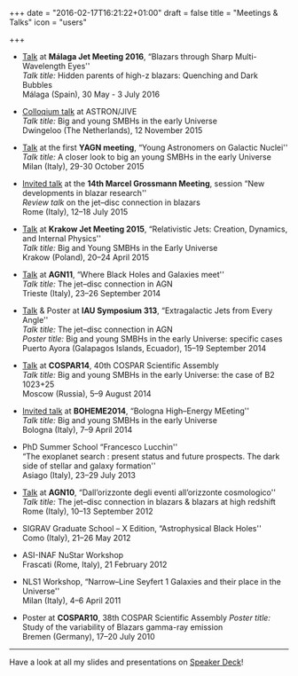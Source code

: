 +++
date = "2016-02-17T16:21:22+01:00"
draft = false
title = "Meetings & Talks"
icon = "users"

+++

- [Talk](https://speakerdeck.com/tulliasbarrato/hidden-parents-of-high-z-blazars-quenching-and-dark-bubbles) at **Málaga Jet Meeting 2016**, “Blazars through Sharp Multi-Wavelength Eyes''  
  *Talk title:* Hidden parents of high-z blazars: Quenching and Dark Bubbles  
  Málaga (Spain), 30 May - 3 July 2016

- [Colloqium talk](https://speakerdeck.com/tulliasbarrato/big-and-young-smbhs-in-the-early-universe) at ASTRON/JIVE  
  *Talk title:* Big and young SMBHs in the early Universe  
  Dwingeloo (The Netherlands), 12 November 2015

- [Talk](http://prezi.com/yjn9bthd-re_/?utm_campaign=share&utm_medium=copy&rc=ex0share) at the first **YAGN meeting**, “Young Astronomers on Galactic Nuclei''  
  *Talk title:* A closer look to big an young SMBHs in the early Universe  
  Milan (Italy), 29-30 October 2015

- [Invited talk](https://speakerdeck.com/tulliasbarrato/the-disk-jet-connection-in-blazars) at the **14th Marcel Grossmann Meeting**, session “New developments in blazar research''  
  *Review talk* on the jet–disc connection in blazars  
  Rome (Italy), 12–18 July 2015 

- [Talk](https://speakerdeck.com/tulliasbarrato/big-and-young-smbhs-in-the-early-universe-1) at **Krakow Jet Meeting 2015**, “Relativistic Jets: Creation, Dynamics, and Internal Physics''  
  *Talk title:* Big and Young SMBHs in the Early Universe  
  Krakow (Poland),  20–24 April 2015

- [Talk](https://speakerdeck.com/tulliasbarrato/the-jet-disk-connection-in-agn) at **AGN11**, “Where Black Holes and Galaxies meet''  
  *Talk title:* The jet–disc connection in AGN  
  Trieste (Italy), 23–26 September 2014

- [Talk](https://speakerdeck.com/tulliasbarrato/the-jet-disk-connection-in-agn-1) & Poster at **IAU Symposium 313**, “Extragalactic Jets from Every Angle''   
  *Talk title:* The jet–disc connection in AGN  
  *Poster title:* Big and young SMBHs in the early Universe: specific cases  
  Puerto Ayora (Galapagos Islands, Ecuador), 15–19 September 2014

- [Talk](https://speakerdeck.com/tulliasbarrato/big-and-young-smbhs-in-the-early-universe-the-case-of-b2-1023-plus-25) at **COSPAR14**, 40th COSPAR Scientific Assembly   
  *Talk title:* Big and young SMBHs in the early Universe: the case of B2 1023+25  
  Moscow (Russia), 5–9 August 2014

- [Invited talk](https://speakerdeck.com/tulliasbarrato/big-and-young-smbhs-in-the-early-universe-3) at **BOHEME2014**, “Bologna High–Energy MEeting''  
  *Talk title:* Big and young SMBHs in the early Universe  
  Bologna (Italy), 7–9 April 2014

- PhD Summer School “Francesco Lucchin''  
  “The exoplanet search : present status and future prospects. The dark side of stellar and galaxy formation''  
  Asiago (Italy), 23–29 July 2013 

- [Talk](https://speakerdeck.com/tulliasbarrato/the-jet-disc-connection-in-blazars-and-blazars-at-high-redshift) at **AGN10**, “Dall’orizzonte degli eventi all’orizzonte cosmologico''  
  *Talk title:* The jet–disc connection in blazars & blazars at high redshift  
  Rome (Italy), 10–13 September 2012 

- SIGRAV Graduate School – X Edition, “Astrophysical Black Holes''  
  Como (Italy), 21–26 May 2012

- ASI-INAF NuStar Workshop   
  Frascati (Rome, Italy), 21 February 2012

- NLS1 Workshop, “Narrow–Line Seyfert 1 Galaxies and their place in the Universe''  
  Milan (Italy), 4–6 April 2011 

- Poster at **COSPAR10**, 38th COSPAR Scientific Assembly 
  *Poster title:* Study of the variability of Blazars gamma-ray emission  
  Bremen (Germany), 17–20 July 2010

----

Have a look at all my slides and presentations on [Speaker Deck](https://speakerdeck.com/tulliasbarrato)!